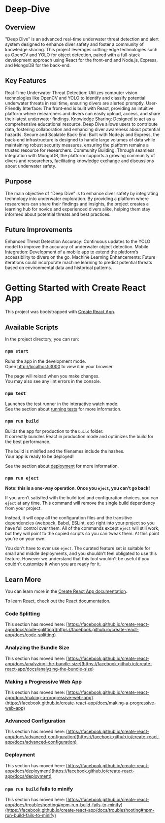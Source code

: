 # Deep-Dive
## Overview
"Deep Dive" is an advanced real-time underwater threat detection and alert system designed to enhance diver safety and foster a community of knowledge sharing. This project leverages cutting-edge technologies such as OpenCV and YOLO for object detection, paired with a full-stack development approach using React for the front-end and Node.js, Express, and MongoDB for the back-end.

## Key Features
Real-Time Underwater Threat Detection: Utilizes computer vision technologies like OpenCV and YOLO to identify and classify potential underwater threats in real time, ensuring divers are alerted promptly.
User-Friendly Interface: The front-end is built with React, providing an intuitive platform where researchers and divers can easily upload, access, and share their latest underwater findings.
Knowledge Sharing: Designed to act as a comprehensive educational resource, Deep Dive allows users to contribute data, fostering collaboration and enhancing diver awareness about potential hazards.
Secure and Scalable Back-End: Built with Node.js and Express, the back-end infrastructure is designed to handle large volumes of data while maintaining robust security measures, ensuring the platform remains a trusted resource for researchers.
Community Building: Through seamless integration with MongoDB, the platform supports a growing community of divers and researchers, facilitating knowledge exchange and discussions about underwater safety.

## Purpose
The main objective of "Deep Dive" is to enhance diver safety by integrating technology into underwater exploration. By providing a platform where researchers can share their findings and insights, the project creates a learning hub for novice and experienced divers alike, helping them stay informed about potential threats and best practices.

## Future Improvements
Enhanced Threat Detection Accuracy: Continuous updates to the YOLO model to improve the accuracy of underwater object detection.
Mobile Integration: Development of a mobile app to extend the platform’s accessibility to divers on the go.
Machine Learning Enhancements: Future iterations could incorporate machine learning to predict potential threats based on environmental data and historical patterns.


# Getting Started with Create React App

This project was bootstrapped with [Create React App](https://github.com/facebook/create-react-app).

## Available Scripts

In the project directory, you can run:

### `npm start`

Runs the app in the development mode.\
Open [http://localhost:3000](http://localhost:3000) to view it in your browser.

The page will reload when you make changes.\
You may also see any lint errors in the console.

### `npm test`

Launches the test runner in the interactive watch mode.\
See the section about [running tests](https://facebook.github.io/create-react-app/docs/running-tests) for more information.

### `npm run build`

Builds the app for production to the `build` folder.\
It correctly bundles React in production mode and optimizes the build for the best performance.

The build is minified and the filenames include the hashes.\
Your app is ready to be deployed!

See the section about [deployment](https://facebook.github.io/create-react-app/docs/deployment) for more information.

### `npm run eject`

**Note: this is a one-way operation. Once you `eject`, you can't go back!**

If you aren't satisfied with the build tool and configuration choices, you can `eject` at any time. This command will remove the single build dependency from your project.

Instead, it will copy all the configuration files and the transitive dependencies (webpack, Babel, ESLint, etc) right into your project so you have full control over them. All of the commands except `eject` will still work, but they will point to the copied scripts so you can tweak them. At this point you're on your own.

You don't have to ever use `eject`. The curated feature set is suitable for small and middle deployments, and you shouldn't feel obligated to use this feature. However we understand that this tool wouldn't be useful if you couldn't customize it when you are ready for it.

## Learn More

You can learn more in the [Create React App documentation](https://facebook.github.io/create-react-app/docs/getting-started).

To learn React, check out the [React documentation](https://reactjs.org/).

### Code Splitting

This section has moved here: [https://facebook.github.io/create-react-app/docs/code-splitting](https://facebook.github.io/create-react-app/docs/code-splitting)

### Analyzing the Bundle Size

This section has moved here: [https://facebook.github.io/create-react-app/docs/analyzing-the-bundle-size](https://facebook.github.io/create-react-app/docs/analyzing-the-bundle-size)

### Making a Progressive Web App

This section has moved here: [https://facebook.github.io/create-react-app/docs/making-a-progressive-web-app](https://facebook.github.io/create-react-app/docs/making-a-progressive-web-app)

### Advanced Configuration

This section has moved here: [https://facebook.github.io/create-react-app/docs/advanced-configuration](https://facebook.github.io/create-react-app/docs/advanced-configuration)

### Deployment

This section has moved here: [https://facebook.github.io/create-react-app/docs/deployment](https://facebook.github.io/create-react-app/docs/deployment)

### `npm run build` fails to minify

This section has moved here: [https://facebook.github.io/create-react-app/docs/troubleshooting#npm-run-build-fails-to-minify](https://facebook.github.io/create-react-app/docs/troubleshooting#npm-run-build-fails-to-minify)
